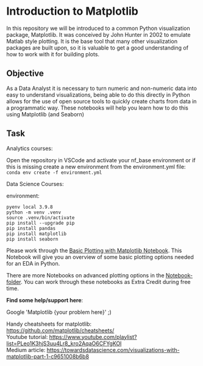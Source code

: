 # Introduction to Matplotlib

In this repository we will be introduced to a common Python visualization package, Matplotlib. It was conceived by John Hunter in 2002 to emulate Matlab style plotting. It is the base tool that many other visualization packages are built upon, so it is valuable to get a good understanding of how to work with it for building plots.


## Objective
As a Data Analyst it is necessary to turn numeric and non-numeric data into easy to understand visualizations, being able to do this directly in Python allows for the use of open source tools to quickly create charts from data in a programmatic way. These notebooks will help you learn how to do this using Matplotlib (and Seaborn)

## Task 

Analytics courses:

Open the repository in VSCode and activate your nf_base environment or if this is missing create a new environment from the environment.yml file:  
```conda env create -f environment.yml```  

Data Science Courses:

environment:

``` 
pyenv local 3.9.8
python -m venv .venv
source .venv/bin/activate
pip install --upgrade pip
pip install pandas
pip install matplotlib
pip install seaborn
```



Please work through the [Basic Plotting with Matplotlib Notebook](Basic_plotting_with_matplotlib.ipynb). This Notebook will give you an overview of some basic plotting options needed for an EDA in Python.

There are more Notebooks on advanced plotting options in the [Notebook-folder](notebooks). You can work through these notebooks as Extra Credit during free time.


**Find some help/support here**:

Google 'Matplotlib {your problem here}' ;)

Handy cheatsheets for matplotlib: https://github.com/matplotlib/cheatsheets/  
Youtube tutorial: https://www.youtube.com/playlist?list=PLeo1K3hjS3uu4Lr8_kro2AqaO6CFYgKOl  
Medium article: https://towardsdatascience.com/visualizations-with-matplotlib-part-1-c9651008b6b8


